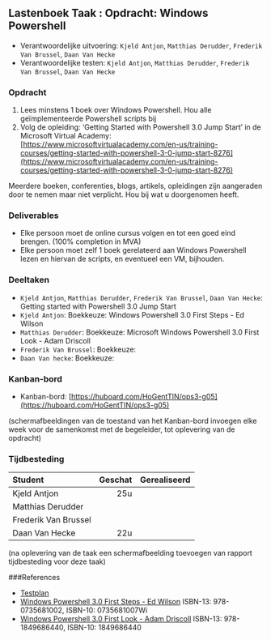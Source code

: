 ## Lastenboek Taak : Opdracht: Windows Powershell

* Verantwoordelijke uitvoering: `Kjeld Antjon`, `Matthias Derudder`, `Frederik Van Brussel`, `Daan Van Hecke`
* Verantwoordelijke testen: `Kjeld Antjon`, `Matthias Derudder`, `Frederik Van Brussel`, `Daan Van Hecke`

### Opdracht
1. Lees minstens 1 boek over Windows Powershell. Hou alle geïmplementeerde Powershell scripts bij
2. Volg de opleiding: ‘Getting Started with Powershell 3.0 Jump Start’ in de Microsoft Virtual Academy:
[https://www.microsoftvirtualacademy.com/en-us/training-courses/getting-started-with-powershell-3-0-jump-start-8276](https://www.microsoftvirtualacademy.com/en-us/training-courses/getting-started-with-powershell-3-0-jump-start-8276)

Meerdere boeken, conferenties, blogs, artikels, opleidingen zijn aangeraden door te nemen maar niet verplicht. Hou bij wat u
doorgenomen heeft.

### Deliverables

* Elke persoon moet de online cursus volgen en tot een goed eind brengen. (100% completion in MVA)
* Elke persoon moet zelf 1 boek gerelateerd aan Windows Powershell lezen en hiervan de scripts, en eventueel een VM, bijhouden.

### Deeltaken

* `Kjeld Antjon`, `Matthias Derudder`, `Frederik Van Brussel`, `Daan Van Hecke`: Getting started with Powershell 3.0 Jump Start
* `Kjeld Antjon`: Boekkeuze: Windows Powershell 3.0 First Steps - Ed Wilson
* `Matthias Derudder`: Boekkeuze: Microsoft Windows Powershell 3.0 First Look - Adam Driscoll
* `Frederik Van Brussel`: Boekkeuze: 
* `Daan Van hecke`: Boekkeuze: 

### Kanban-bord

* Kanban-bord: [https://huboard.com/HoGentTIN/ops3-g05](https://huboard.com/HoGentTIN/ops3-g05)

(schermafbeeldingen van de toestand van het Kanban-bord invoegen elke week voor de samenkomst met de begeleider, tot oplevering van de opdracht)

### Tijdbesteding

| Student  | Geschat | Gerealiseerd |
| :---     |    ---: |         ---: |
| Kjeld Antjon |  25u       |              |
| Matthias Derudder |         |              |
| Frederik Van Brussel |         |              |
| Daan Van Hecke |  22u       |              |

(na oplevering van de taak een schermafbeelding toevoegen van rapport tijdbesteding voor deze taak)


###References

* [Testplan](./testplan.md)
* [Windows Powershell 3.0 First Steps - Ed Wilson](http://www.amazon.com/Windows-PowerShell-3-0-First-Steps/dp/0735681007) ISBN-13: 978-0735681002, ISBN-10: 0735681007Wi
* [Windows Powershell 3.0 First Look - Adam Driscoll](http://www.amazon.com/Microsoft-Windows-PowerShell-3-0-Firstlook/dp/1849686440) ISBN-13: 978-1849686440, ISBN-10: 1849686440